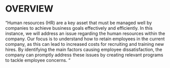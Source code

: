 # **OVERVIEW**
“Human resources (HR) are a key asset that must be managed well by companies to 
achieve business goals effectively and efficiently. In this instance, we will address an 
issue regarding the human resources within the company. Our focus is to understand 
how to retain employees in the current company, as this can lead to increased costs 
for recruiting and training new hires. By identifying the main factors causing 
employee dissatisfaction, the company can promptly address these issues by 
creating relevant programs to tackle employee concerns. “
